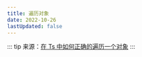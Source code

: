 ```yaml
---
title: 遍历对象
date: 2022-10-26
lastUpdated: false
---
```


::: tip
来源：[在 Ts 中如何正确的遍历一个对象](https://juejin.cn/post/7079687437445922853)
:::
